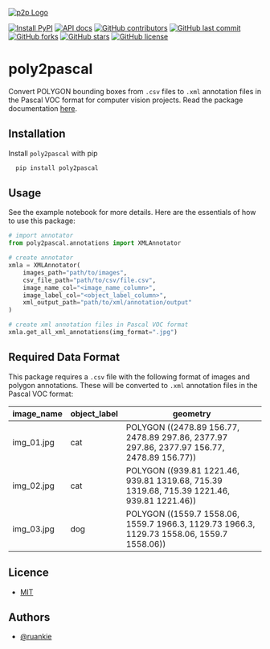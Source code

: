 [![p2p Logo](https://github.com/ruankie/poly2pascal/blob/main/images/p2p_250_250.png?raw=true)](https://github.com/ruankie/poly2pascal)

[![Install PyPI](https://img.shields.io/badge/install-pypi-brightgreen)](https://pypi.org/project/poly2pascal/)
[![API docs](https://img.shields.io/badge/docs-api-blue)](https://ruankie.github.io/poly2pascal/)
[![GitHub contributors](https://img.shields.io/github/contributors/ruankie/poly2pascal)](https://github.com/ruankie/poly2pascal/graphs/contributors)
[![GitHub last commit](https://img.shields.io/github/last-commit/ruankie/poly2pascal)](https://github.com/ruankie/poly2pascal/commits/main)
[![GitHub forks](https://img.shields.io/github/forks/ruankie/poly2pascal)](https://github.com/ruankie/poly2pascal/network)
[![GitHub stars](https://img.shields.io/github/stars/ruankie/poly2pascal)](https://github.com/ruankie/poly2pascal/stargazers)
[![GitHub license](https://img.shields.io/github/license/ruankie/poly2pascal)](https://github.com/ruankie/poly2pascal/blob/main/LICENSE)

# poly2pascal
Convert POLYGON bounding boxes from `.csv` files to `.xml` annotation files in the Pascal VOC format for computer vision projects. Read the package documentation [here](https://ruankie.github.io/poly2pascal/).

## Installation
Install `poly2pascal` with pip
```bash
  pip install poly2pascal
```

## Usage
See the example notebook for more details. Here are the essentials of how to use this package:
```python
# import annotator
from poly2pascal.annotations import XMLAnnotator

# create annotator
xmla = XMLAnnotator(
    images_path="path/to/images", 
    csv_file_path="path/to/csv/file.csv", 
    image_name_col="<image_name_column>",
    image_label_col="<object_label_column>", 
    xml_output_path="path/to/xml/annotation/output"
)

# create xml annotation files in Pascal VOC format
xmla.get_all_xml_annotations(img_format=".jpg")
```

## Required Data Format
This package requires a `.csv` file with the following format of images and polygon annotations. These will be converted to `.xml` annotation files in the Pascal VOC format:

  | image_name | object_label | geometry                                                                                   |
  |------------|--------------|--------------------------------------------------------------------------------------------|
  | img_01.jpg | cat          | POLYGON ((2478.89 156.77, 2478.89 297.86, 2377.97 297.86, 2377.97 156.77, 2478.89 156.77)) |
  | img_02.jpg | cat          | POLYGON ((939.81 1221.46, 939.81 1319.68, 715.39 1319.68, 715.39 1221.46, 939.81 1221.46)) |
  | img_03.jpg | dog          | POLYGON ((1559.7 1558.06, 1559.7 1966.3, 1129.73 1966.3, 1129.73 1558.06, 1559.7 1558.06)) |


## Licence
* [MIT](https://github.com/ruankie/poly2pascal/blob/main/LICENSE)

## Authors
- [@ruankie](https://www.github.com/ruankie)